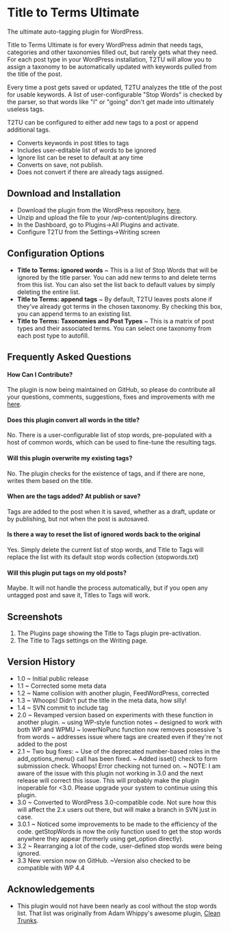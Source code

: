 # Title to Terms Ultimate
The ultimate auto-tagging plugin for WordPress.

Title to Terms Ultimate is for every WordPress admin that needs tags, categories and other taxonomies filled out, but rarely gets what they need. For each post type in your WordPress installation, T2TU will allow you to assign a taxonomy to be automatically updated with keywords pulled from the title of the post.

Every time a post gets saved or updated, T2TU analyzes the title of the post for usable keywords. A list of user-configurable "Stop Words" is checked by the parser, so that words like "I" or "going" don't get made into ultimately useless tags.

T2TU can be configured to either add new tags to a post or append additional tags.

*   Converts keywords in post titles to tags
*   Includes user-editable list of words to be ignored
*   Ignore list can be reset to default at any time
*   Converts on save, not publish.
*   Does not convert if there are already tags assigned.

## Download and Installation
* Download the plugin from the WordPress repository, [here](https://wordpress.org/plugins/title-to-tags/ "Titles to Tags").
* Unzip and upload the file to your /wp-content/plugins directory.
* In the Dashboard, go to Plugins->All Plugins and activate.
* Configure T2TU from the Settings->Writing screen

## Configuration Options
* __Title to Terms: ignored words__ ~ This is a list of Stop Words that will be ignored by the title parser. You can add new terms to and delete terms from this list. You can also set the list back to default values by simply deleting the entire list.
* __Title to Terms: append tags__ ~ By default, T2TU leaves posts alone if they've already got terms in the chosen taxonomy. By checking this box, you can append terms to an existing list.
* __Title to Terms: Taxonomies and Post Types__ ~ This is a matrix of post types and their associated terms. You can select one taxonomy from each post type to autofill.

## Frequently Asked Questions

#### How Can I Contribute?
The plugin is now being maintained on GitHub, so please do contribute all your questions, comments, suggestions, fixes and improvements with me [here](https://github.com/holisticnetworking/title-to-tags).

#### Does this plugin convert all words in the title?

No.  There is a user-configurable list of stop words, pre-populated with a host of common words, which can be used to fine-tune the resulting tags.

#### Will this plugin overwrite my existing tags?

No.  The plugin checks for the existence of tags, and if there are none, writes them based on the title.

#### When are the tags added?  At publish or save?

Tags are added to the post when it is saved, whether as a draft, update or by publishing, but not when the post is autosaved.

#### Is there a way to reset the list of ignored words back to the original

Yes. Simply delete the current list of stop words, and Title to Tags will replace the list with its default stop words collection (stopwords.txt)

#### Will this plugin put tags on my old posts?

Maybe. It will not handle the process automatically, but if you open any untagged post and save it, Titles to Tags will work.

## Screenshots

1. The Plugins page showing the Title to Tags plugin pre-activation.
2. The Title to Tags settings on the Writing page.

## Version History

* 1.0 ~ Initial public release
* 1.1 ~ Corrected some meta data
* 1.2 ~ Name collision with another plugin, FeedWordPress, corrected
* 1.3 ~ Whoops!  Didn't put the title in the meta data, how silly!
* 1.4 ~ SVN commit to include tag
* 2.0 ~ Revamped version based on experiments with these function in another plugin.
		~ using WP-style function notes
		~ designed to work with both WP and WPMU
		~ lowerNoPunc function now removes posessive 's from words
		~ addresses issue where tags are created even if they're not added to the post
* 2.1 ~ Two bug fixes:
		~ Use of the deprecated number-based roles in the add_options_menu() call has been fixed.
		~ Added isset() check to form submission check. Whoops! Error checking not turned on.
		~ NOTE: I am aware of the issue with this plugin not working in 3.0 and the next release will correct this issue. This will probably make the plugin inoperable for <3.0. Please upgrade your system to continue using this plugin.
* 3.0 ~ Converted to WordPress 3.0-compatible code. Not sure how this will affect the 2.x users out there, but will make a branch in SVN just in case.
* 3.0.1 ~ Noticed some improvements to be made to the efficiency of the code. getStopWords is now the only function used to get the stop words anywhere they appear (formerly using get_option directly).
* 3.2 ~ Rearranging a lot of the code, user-defined stop words were being ignored.
* 3.3 New version now on GitHub.
	  ~Version also checked to be compatible with WP 4.4

## Acknowledgements

* This plugin would not have been nearly as cool without the stop words list.  That list was originally from Adam Whippy's awesome plugin, [Clean Trunks](http://www.york-newyork.com/seo-plugin-wordpress-urls/ "Automated SEO Friendly URL plugin for Wordpress").

